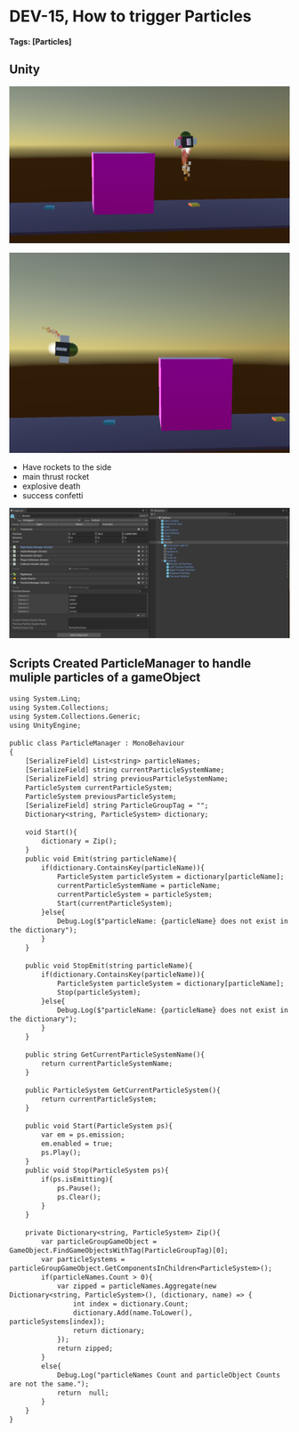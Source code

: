 # DEV-15, How to trigger Particles
#### Tags: [Particles]


## Unity

![](../images/DEV-15-A.png)

![](../images/DEV-15-B.png)

+ Have rockets to the side
+ main thrust rocket
+ explosive death
+ success confetti

![](../images/DEV-15-C.png)

## Scripts Created ParticleManager to handle muliple particles of a gameObject

    using System.Linq;
    using System.Collections;
    using System.Collections.Generic;
    using UnityEngine;

    public class ParticleManager : MonoBehaviour
    {
        [SerializeField] List<string> particleNames;
        [SerializeField] string currentParticleSystemName;
        [SerializeField] string previousParticleSystemName;
        ParticleSystem currentParticleSystem;
        ParticleSystem previousParticleSystem;
        [SerializeField] string ParticleGroupTag = "";
        Dictionary<string, ParticleSystem> dictionary;
        
        void Start(){
            dictionary = Zip();
        }
        public void Emit(string particleName){
            if(dictionary.ContainsKey(particleName)){
                ParticleSystem particleSystem = dictionary[particleName];
                currentParticleSystemName = particleName;
                currentParticleSystem = particleSystem;
                Start(currentParticleSystem);
            }else{
                Debug.Log($"particleName: {particleName} does not exist in the dictionary");
            }
        }

        public void StopEmit(string particleName){
            if(dictionary.ContainsKey(particleName)){
                ParticleSystem particleSystem = dictionary[particleName];
                Stop(particleSystem);
            }else{
                Debug.Log($"particleName: {particleName} does not exist in the dictionary");
            }
        }

        public string GetCurrentParticleSystemName(){
            return currentParticleSystemName;
        }

        public ParticleSystem GetCurrentParticleSystem(){
            return currentParticleSystem;
        }

        public void Start(ParticleSystem ps){
            var em = ps.emission;
            em.enabled = true;
            ps.Play();
        }
        public void Stop(ParticleSystem ps){
            if(ps.isEmitting){
                ps.Pause();
                ps.Clear();
            }
        }

        private Dictionary<string, ParticleSystem> Zip(){
            var particleGroupGameObject = GameObject.FindGameObjectsWithTag(ParticleGroupTag)[0];
            var particleSystems = particleGroupGameObject.GetComponentsInChildren<ParticleSystem>();
            if(particleNames.Count > 0){
                var zipped = particleNames.Aggregate(new Dictionary<string, ParticleSystem>(), (dictionary, name) => {
                    int index = dictionary.Count;
                    dictionary.Add(name.ToLower(), particleSystems[index]);
                    return dictionary;
                });
                return zipped;
            }
            else{
                Debug.Log("particleNames Count and particleObject Counts are not the same.");
                return  null;
            }
        }
    }
